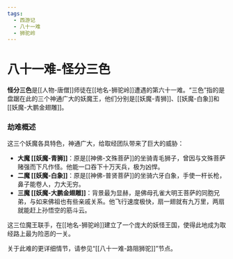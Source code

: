 ```yaml
---
tags:
  - 西游记
  - 八十一难
  - 狮驼岭
---
```

# 八十一难-怪分三色

**怪分三色**是[[人物-唐僧]]师徒在[[地名-狮驼岭]]遭遇的第六十一难。“三色”指的是盘踞在此的三个神通广大的妖魔王，他们分别是[[妖魔-青狮]]、[[妖魔-白象]]和[[妖魔-大鹏金翅雕]]。

### **劫难概述**
这三个妖魔各具特色，神通广大，给取经团队带来了巨大的威胁：
*   **大魔 [[妖魔-青狮]]**：原是[[神佛-文殊菩萨]]的坐骑青毛狮子，曾因与文殊菩萨赌强而下凡作怪。他能一口吞下十万天兵，极为凶悍。
*   **二魔 [[妖魔-白象]]**：原是[[神佛-普贤菩萨]]的坐骑六牙白象，手使一杆长枪，鼻子能卷人，力大无穷。
*   **三魔 [[妖魔-大鹏金翅雕]]**：背景最为显赫，是佛母孔雀大明王菩萨的同胞兄弟，与如来佛祖也有些亲戚关系。他飞行速度极快，扇一翅就有九万里，两扇就能赶上孙悟空的筋斗云。

这三位魔王联手，在[[地名-狮驼岭]]建立了一个庞大的妖怪王国，使得此地成为取经路上最为险恶的一关。

关于此难的更详细情节，请参见“[[八十一难-路阻狮驼]]”节点。
